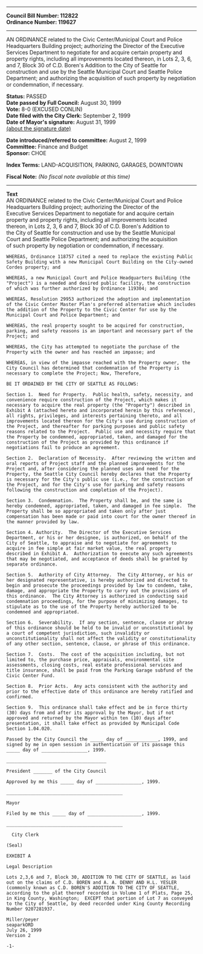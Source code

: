 * * * * *  
  
**Council Bill Number: [](#h0)[](#h2)112822**   
**Ordinance Number: 119627**  
  
* * * * *  
  
AN ORDINANCE related to the Civic Center/Municipal Court and Police Headquarters Building project; authorizing the Director of the Executive Services Department to negotiate for and acquire certain property and property rights, including all improvements located thereon, in Lots 2, 3, 6, and 7, Block 30 of C.D. Boren's Addition to the City of Seattle for construction and use by the Seattle Municipal Court and Seattle Police Department; and authorizing the acquisition of such property by negotiation or condemnation, if necessary.  
  
**Status:** PASSED   
**Date passed by Full Council:** August 30, 1999   
**Vote:** 8-0 (EXCUSED CONLIN)   
**Date filed with the City Clerk:** September 2, 1999   
**Date of Mayor's signature:** August 31, 1999   
[(about the signature date)](/~public/approvaldate.htm)   
  
  
**Date introduced/referred to committee:** August 2, 1999   
**Committee:** Finance and Budget   
**Sponsor:** CHOE   
  
**Index Terms:** LAND-ACQUISITION, PARKING, GARAGES, DOWNTOWN  
  
**Fiscal Note:** *(No fiscal note available at this time)*  
  
* * * * *  
  
**Text**  
    AN ORDINANCE related to the Civic Center/Municipal Court and Police  
    Headquarters Building project; authorizing the Director of the  
    Executive Services Department to negotiate for and acquire certain  
    property and property rights, including all improvements located  
    thereon, in Lots 2, 3, 6 and 7, Block 30 of C.D. Boren's Addition to  
    the City of Seattle for construction and use by the Seattle Municipal  
    Court and Seattle Police Department; and authorizing the acquisition  
    of such property by negotiation or condemnation, if necessary.  
  
    WHEREAS, Ordinance 118757 cited a need to replace the existing Public  
    Safety Building with a new Municipal Court Building on the City-owned  
    Cordes property; and  
  
    WHEREAS, a new Municipal Court and Police Headquarters Building (the  
    "Project") is a needed and desired public facility, the construction  
    of which was further authorized by Ordinance 119304; and  
  
    WHEREAS, Resolution 29953 authorized the adoption and implementation  
    of the Civic Center Master Plan's preferred alternative which includes  
    the addition of the Property to the Civic Center for use by the  
    Municipal Court and Police Department; and  
  
    WHEREAS, the real property sought to be acquired for construction,  
    parking, and safety reasons is an important and necessary part of the  
    Project; and  
  
    WHEREAS, the City has attempted to negotiate the purchase of the  
    Property with the owner and has reached an impasse; and  
  
    WHEREAS, in view of the impasse reached with the Property owner, the  
    City Council has determined that condemnation of the Property is  
    necessary to complete the Project; Now, Therefore,  
  
    BE IT ORDAINED BY THE CITY OF SEATTLE AS FOLLOWS:  
  
    Section 1.  Need for Property.  Public health, safety, necessity, and  
    convenience require construction of the Project, which makes it  
    necessary to acquire the real property (the "Property") described in  
    Exhibit A (attached hereto and incorporated herein by this reference),  
    all rights, privileges, and interests pertaining thereto, and all  
    improvements located thereon for the City's use during construction of  
    the Project, and thereafter for parking purposes and public safety  
    reasons related to the Project.  Public use and necessity require that  
    the Property be condemned, appropriated, taken, and damaged for the  
    construction of the Project as provided by this ordinance if  
    negotiations fail to produce an agreement.  
  
    Section 2.  Declaration of Necessity.  After reviewing the written and  
    oral reports of Project staff and the planned improvements for the  
    Project and, after considering the planned uses and need for the  
    Property, the Seattle City Council hereby declares that the Property  
    is necessary for the City's public use (i.e., for the construction of  
    the Project, and for the City's use for parking and safety reasons  
    following the construction and completion of the Project).  
  
    Section 3.  Condemnation.  The Property shall be, and the same is  
    hereby condemned, appropriated, taken, and damaged in fee simple.  The  
    Property shall be so appropriated and taken only after just  
    compensation has been made or paid into court for the owner thereof in  
    the manner provided by law.  
  
    Section 4. Authority.  The Director of the Executive Services  
    Department, or his or her designee, is authorized, on behalf of the  
    City of Seattle, to appraise and to negotiate for agreements to  
    acquire in fee simple at fair market value, the real property  
    described in Exhibit A.  Authorization to execute any such agreements  
    that may be negotiated, and acceptance of deeds shall be granted by  
    separate ordinance.  
  
    Section 5.  Authority of City Attorney.  The City Attorney, or his or  
    her designated representative, is hereby authorized and directed to  
    begin and prosecute the proceedings provided by law to condemn, take,  
    damage, and appropriate the Property to carry out the provisions of  
    this ordinance.  The City Attorney is authorized in conducting said  
    condemnation proceedings, for the purpose of minimizing damages, to  
    stipulate as to the use of the Property hereby authorized to be  
    condemned and appropriated.  
  
    Section 6.  Severability.  If any section, sentence, clause or phrase  
    of this ordinance should be held to be invalid or unconstitutional by  
    a court of competent jurisdiction, such invalidity or  
    unconstitutionality shall not affect the validity or constitutionality  
    of any other section, sentence, clause, or phrase of this ordinance.  
  
    Section 7.  Costs.  The cost of the acquisition including, but not  
    limited to, the purchase price, appraisals, environmental site  
    assessments, closing costs, real estate professional services and  
    title insurance, shall be paid from the Parking Garage subfund of the  
    Civic Center Fund.  
  
    Section 8.  Prior Acts.  Any acts consistent with the authority and  
    prior to the effective date of this ordinance are hereby ratified and  
    confirmed.  
  
    Section 9.  This ordinance shall take effect and be in force thirty  
    (30) days from and after its approval by the Mayor, but if not  
    approved and returned by the Mayor within ten (10) days after  
    presentation, it shall take effect as provided by Municipal Code  
    Section 1.04.020.  
  
    Passed by the City Council the _____ day of ____________, 1999, and  
    signed by me in open session in authentication of its passage this  
    _____ day of _________________, 1999.  
  
    _____________________________________  
  
    President _______ of the City Council  
  
    Approved by me this _____ day of _________________, 1999.  
  
    ___________________________________________  
  
    Mayor  
  
    Filed by me this _____ day of ____________________, 1999.  
  
    ___________________________________________  
  
      City Clerk  
  
    (Seal)  
  
    EXHIBIT A  
  
    Legal Description  
  
    Lots 2,3,6 and 7, Block 30, ADDITION TO THE CITY OF SEATTLE, as laid  
    out on the claims of C.D. BOREN and A. A. DENNY AND H.L. YESLER  
    (commonly known as C.D. BOREN'S ADDITION TO THE CITY OF SEATTLE,  
    according to the plat thereof recorded in Volume 1 of Plats, Page 25,  
    in King County, Washington;  EXCEPT that portion of Lot 7 as conveyed  
    to the City of Seattle, by deed recorded under King County Recording  
    Number 9207281937.  
  
    Miller/peyer  
    seaparkORD  
    July 26, 1999  
    Version 2  
  
    -1-  
